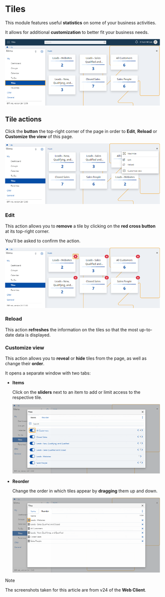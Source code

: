 # Tiles

This module features useful **statistics** on some of your business activities.

It allows for additional **customization** to better fit your business needs. 

![Express](pictures/TTiles_view.png)

## Tile actions

Click the **button** the top-right corner of the page in order to **Edit**, **Reload** or **Customize** **the view** of this page.

![Express](pictures/Tiles_menu.png)

### Edit

This action allows you to **remove** a tile by clicking on the **red cross button** at its top-right corner.

You'll be asked to confirm the action.

![Express](pictures/Tiles_edit.png)

### Reload

This action **refreshes** the information on the tiles so that the most up-to-date data is displayed.

### Customize view

This action allows you to **reveal** or **hide** tiles from the page, as well as change their **order**.

It opens a separate window with two tabs:

* **Items**

  Click on the **sliders** next to an item to add or limit access to the respective tile.

  ![Express](pictures/Tiles_customize_view.png)

* **Reorder**

  Change the order in which tiles appear by **dragging** them up and down.

  ![Express](pictures/Tiles_reorder.png)



> [!NOTE]
> The screenshots taken for this article are from v24 of the **Web Client**.
